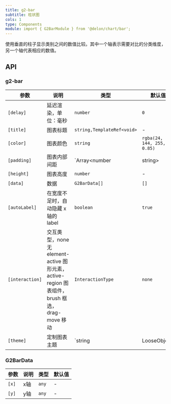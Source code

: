 ```yaml
---
title: g2-bar
subtitle: 柱状图
cols: 1
type: Components
module: import { G2BarModule } from '@delon/chart/bar';
---
```


使用垂直的柱子显示类别之间的数值比较。其中一个轴表示需要对比的分类维度，另一个轴代表相应的数值。

## API

### g2-bar

| 参数      | 说明                                      | 类型         | 默认值 |
|----------|------------------------------------------|-------------|-------|
| `[delay]` | 延迟渲染，单位：毫秒 | `number` | `0` |
| `[title]` | 图表标题 | `string,TemplateRef<void>` | - |
| `[color]` | 图表颜色 | `string` | `rgba(24, 144, 255, 0.85)` |
| `[padding]` | 图表内部间距 | `Array<number | string> | string` | `[32, 0, 32, 40]` |
| `[height]` | 图表高度 | `number` | - |
| `[data]` | 数据 | `G2BarData[]` | `[]` |
| `[autoLabel]` | 在宽度不足时，自动隐藏 x 轴的 label | `boolean` | `true` |
| `[interaction]` | 交互类型，none 无 element-active 图形元素，active-region 图表组件，brush 框选，drag-move 移动 | `InteractionType` | `none` |
| `[theme]` | 定制图表主题 | `string | LooseObject` | - |

### G2BarData

| 参数  | 说明 | 类型     | 默认值 |
|-------|-----|----------|--------|
| `[x]` | x轴  | `any` | -      |
| `[y]` | y轴  | `any` | -      |